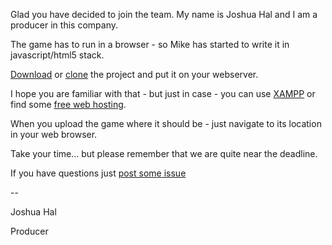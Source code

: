 Glad you have decided to join the team. My name is Joshua Hal and I am a producer in this company. 

The game has to run in a browser - so Mike has started to write it in javascript/html5 stack.

[Download](https://github.com/rezoner/unfinished-asteroids/archive/master.zip) or [clone](https://github.com/rezoner/unfinished-asteroids) the project and put it on your webserver.

I hope you are familiar with that - but just in case - you can use [XAMPP](https://www.apachefriends.org/pl/index.html) or find some [free web hosting](https://www.google.pl/search?q=free+online+hosting&oq=free+online+hosting&sourceid=chrome&es_sm=0&ie=UTF-8&gws_rd=ssl#q=free+web+hosting).

When you upload the game where it should be - just navigate to its location in your web browser.

Take your time... but please remember that we are quite near the deadline.

If you have questions just [post some issue](https://github.com/rezoner/unfinished-asteroids/issues)

\-\-

Joshua Hal

Producer